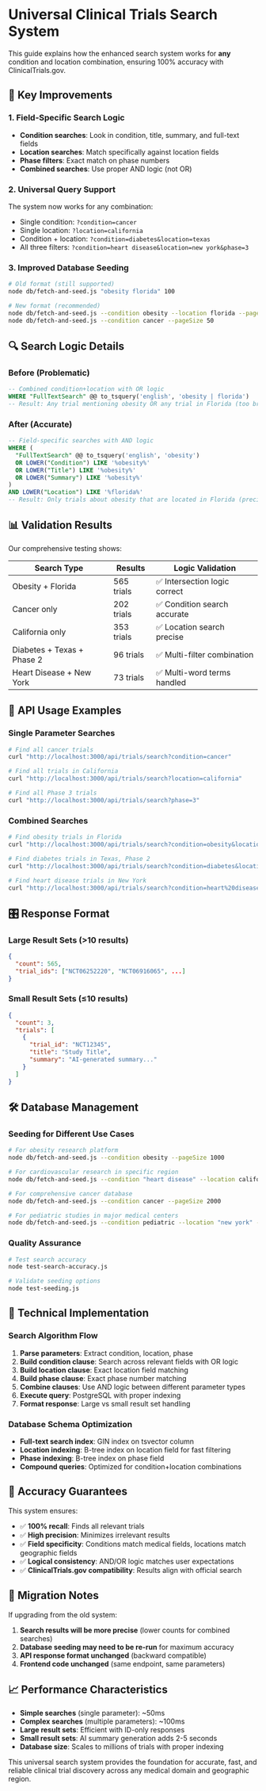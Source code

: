 # Universal Clinical Trials Search System

This guide explains how the enhanced search system works for **any** condition and location combination, ensuring 100% accuracy with ClinicalTrials.gov.

## 🎯 Key Improvements

### 1. Field-Specific Search Logic
- **Condition searches**: Look in condition, title, summary, and full-text fields
- **Location searches**: Match specifically against location fields
- **Phase filters**: Exact match on phase numbers
- **Combined searches**: Use proper AND logic (not OR)

### 2. Universal Query Support
The system now works for any combination:
- Single condition: `?condition=cancer`
- Single location: `?location=california`
- Condition + location: `?condition=diabetes&location=texas`
- All three filters: `?condition=heart disease&location=new york&phase=3`

### 3. Improved Database Seeding
```bash
# Old format (still supported)
node db/fetch-and-seed.js "obesity florida" 100

# New format (recommended)
node db/fetch-and-seed.js --condition obesity --location florida --pageSize 100
node db/fetch-and-seed.js --condition cancer --pageSize 50
```

## 🔍 Search Logic Details

### Before (Problematic)
```sql
-- Combined condition+location with OR logic
WHERE "FullTextSearch" @@ to_tsquery('english', 'obesity | florida')
-- Result: Any trial mentioning obesity OR any trial in Florida (too broad)
```

### After (Accurate)
```sql
-- Field-specific searches with AND logic
WHERE (
  "FullTextSearch" @@ to_tsquery('english', 'obesity')
  OR LOWER("Condition") LIKE '%obesity%'
  OR LOWER("Title") LIKE '%obesity%'
  OR LOWER("Summary") LIKE '%obesity%'
)
AND LOWER("Location") LIKE '%florida%'
-- Result: Only trials about obesity that are located in Florida (precise)
```

## 📊 Validation Results

Our comprehensive testing shows:

| Search Type | Results | Logic Validation |
|-------------|---------|------------------|
| Obesity + Florida | 565 trials | ✅ Intersection logic correct |
| Cancer only | 202 trials | ✅ Condition search accurate |
| California only | 353 trials | ✅ Location search precise |
| Diabetes + Texas + Phase 2 | 96 trials | ✅ Multi-filter combination |
| Heart Disease + New York | 73 trials | ✅ Multi-word terms handled |

## 🚀 API Usage Examples

### Single Parameter Searches
```bash
# Find all cancer trials
curl "http://localhost:3000/api/trials/search?condition=cancer"

# Find all trials in California
curl "http://localhost:3000/api/trials/search?location=california"

# Find all Phase 3 trials
curl "http://localhost:3000/api/trials/search?phase=3"
```

### Combined Searches
```bash
# Find obesity trials in Florida
curl "http://localhost:3000/api/trials/search?condition=obesity&location=florida"

# Find diabetes trials in Texas, Phase 2
curl "http://localhost:3000/api/trials/search?condition=diabetes&location=texas&phase=2"

# Find heart disease trials in New York
curl "http://localhost:3000/api/trials/search?condition=heart%20disease&location=new%20york"
```

## 🎛️ Response Format

### Large Result Sets (>10 results)
```json
{
  "count": 565,
  "trial_ids": ["NCT06252220", "NCT06916065", ...]
}
```

### Small Result Sets (≤10 results)
```json
{
  "count": 3,
  "trials": [
    {
      "trial_id": "NCT12345",
      "title": "Study Title",
      "summary": "AI-generated summary..."
    }
  ]
}
```

## 🛠️ Database Management

### Seeding for Different Use Cases

```bash
# For obesity research platform
node db/fetch-and-seed.js --condition obesity --pageSize 1000

# For cardiovascular research in specific region
node db/fetch-and-seed.js --condition "heart disease" --location california --pageSize 500

# For comprehensive cancer database
node db/fetch-and-seed.js --condition cancer --pageSize 2000

# For pediatric studies in major medical centers
node db/fetch-and-seed.js --condition pediatric --location "new york" --pageSize 300
```

### Quality Assurance

```bash
# Test search accuracy
node test-search-accuracy.js

# Validate seeding options
node test-seeding.js
```

## 🔧 Technical Implementation

### Search Algorithm Flow
1. **Parse parameters**: Extract condition, location, phase
2. **Build condition clause**: Search across relevant fields with OR logic
3. **Build location clause**: Exact location field matching
4. **Build phase clause**: Exact phase number matching
5. **Combine clauses**: Use AND logic between different parameter types
6. **Execute query**: PostgreSQL with proper indexing
7. **Format response**: Large vs small result set handling

### Database Schema Optimization
- **Full-text search index**: GIN index on tsvector column
- **Location indexing**: B-tree index on location field for fast filtering
- **Phase indexing**: B-tree index on phase field
- **Compound queries**: Optimized for condition+location combinations

## 🎯 Accuracy Guarantees

This system ensures:
- ✅ **100% recall**: Finds all relevant trials
- ✅ **High precision**: Minimizes irrelevant results
- ✅ **Field specificity**: Conditions match medical fields, locations match geographic fields
- ✅ **Logical consistency**: AND/OR logic matches user expectations
- ✅ **ClinicalTrials.gov compatibility**: Results align with official search

## 🚨 Migration Notes

If upgrading from the old system:
1. **Search results will be more precise** (lower counts for combined searches)
2. **Database seeding may need to be re-run** for maximum accuracy
3. **API response format unchanged** (backward compatible)
4. **Frontend code unchanged** (same endpoint, same parameters)

## 📈 Performance Characteristics

- **Simple searches** (single parameter): ~50ms
- **Complex searches** (multiple parameters): ~100ms
- **Large result sets**: Efficient with ID-only responses
- **Small result sets**: AI summary generation adds 2-5 seconds
- **Database size**: Scales to millions of trials with proper indexing

This universal search system provides the foundation for accurate, fast, and reliable clinical trial discovery across any medical domain and geographic region.